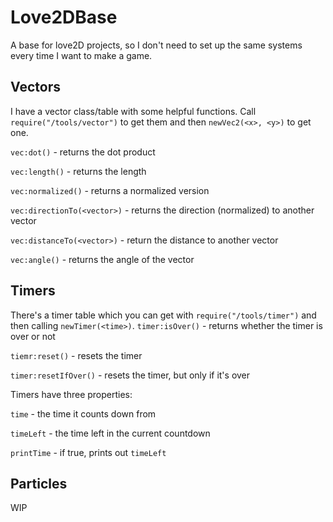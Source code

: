 # Love2DBase
A base for love2D projects, so I don't need to set up the same systems every time I want to make a game.

## Vectors
I have a vector class/table with some helpful functions. Call `require("/tools/vector")` to get them and then `newVec2(<x>, <y>)` to get one.

`vec:dot()` - returns the dot product

`vec:length()` - returns the length

`vec:normalized()` - returns a normalized version

`vec:directionTo(<vector>)` - returns the direction (normalized) to another vector

`vec:distanceTo(<vector>)` - return the distance to another vector

`vec:angle()` - returns the angle of the vector

## Timers
There's a timer table which you can get with `require("/tools/timer")` and then calling `newTimer(<time>)`.
`timer:isOver()` - returns whether the timer is over or not

`tiemr:reset()` - resets the timer

`timer:resetIfOver()` - resets the timer, but only if it's over


Timers have three properties:

`time` - the time it counts down from

`timeLeft` - the time left in the current countdown

`printTime` - if true, prints out `timeLeft`

## Particles
WIP

